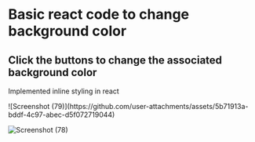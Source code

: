 <h1>Basic react code to change background color</h1>
<h2>Click the buttons to change the associated background color</h2>
<p>Implemented inline styling in react</p>
![Screenshot (79)](https://github.com/user-attachments/assets/5b71913a-bddf-4c97-abec-d5f072719044)

![Screenshot (78)](https://github.com/user-attachments/assets/62e6053c-0982-4fab-b240-161cd58d4645)
